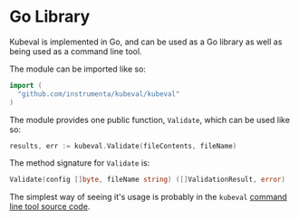 # Go Library

Kubeval is implemented in Go, and can be used as a Go library as well as being
used as a command line tool.

The module can be imported like so:


```go
import (
  "github.com/instrumenta/kubeval/kubeval"
)
```

The module provides one public function, `Validate`, which can be used
like so:

```go
results, err := kubeval.Validate(fileContents, fileName)
```

The method signature for `Validate` is:

```go
Validate(config []byte, fileName string) ([]ValidationResult, error)
```

The simplest way of seeing it's usage is probably in the `kubeval`
[command line tool source code](https://github.com/instrumenta/kubeval/blob/master/cmd/root.go).

